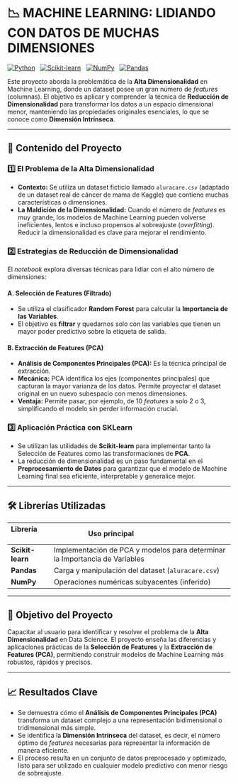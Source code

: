 # 📉 MACHINE LEARNING: LIDIANDO CON DATOS DE MUCHAS DIMENSIONES

[![Python](https://img.shields.io/badge/Python-3670A0?style=flat&logo=python&logoColor=ffdd54)](https://www.python.org/)  
[![Scikit-learn](https://img.shields.io/badge/Scikit--learn-F7931E?style=flat&logo=scikit-learn&logoColor=white)](https://scikit-learn.org/)  
[![NumPy](https://img.shields.io/badge/NumPy-013243?style=flat&logo=numpy&logoColor=white)](https://numpy.org/)  
[![Pandas](https://img.shields.io/badge/Pandas-150458?style=flat&logo=pandas&logoColor=white)](https://pandas.pydata.org/)

Este proyecto aborda la problemática de la **Alta Dimensionalidad** en Machine Learning, donde un dataset posee un gran número de *features* (columnas). El objetivo es aplicar y comprender la técnica de **Reducción de Dimensionalidad** para transformar los datos a un espacio dimensional menor, manteniendo las propiedades originales esenciales, lo que se conoce como **Dimensión Intrínseca**.

---

## 🧠 Contenido del Proyecto

### 1️⃣ El Problema de la Alta Dimensionalidad
- **Contexto:** Se utiliza un dataset ficticio llamado `aluracare.csv` (adaptado de un dataset real de cáncer de mama de Kaggle) que contiene muchas características o dimensiones.
- **La Maldición de la Dimensionalidad:** Cuando el número de *features* es muy grande, los modelos de Machine Learning pueden volverse ineficientes, lentos e incluso propensos al sobreajuste (*overfitting*). Reducir la dimensionalidad es clave para mejorar el rendimiento.

### 2️⃣ Estrategias de Reducción de Dimensionalidad
El *notebook* explora diversas técnicas para lidiar con el alto número de dimensiones:

#### A. Selección de Features (Filtrado)
- Se utiliza el clasificador **Random Forest** para calcular la **Importancia de las Variables**.
- El objetivo es **filtrar** y quedarnos solo con las variables que tienen un mayor poder predictivo sobre la etiqueta de salida.

#### B. Extracción de Features (PCA)
- **Análisis de Componentes Principales (PCA):** Es la técnica principal de extracción.
- **Mecánica:** PCA identifica los ejes (componentes principales) que capturan la mayor varianza de los datos. Permite proyectar el dataset original en un nuevo subespacio con menos dimensiones.
- **Ventaja:** Permite pasar, por ejemplo, de 10 *features* a solo 2 o 3, simplificando el modelo sin perder información crucial.

### 3️⃣ Aplicación Práctica con SKLearn
- Se utilizan las utilidades de **Scikit-learn** para implementar tanto la Selección de Features como las transformaciones de **PCA**.
- La reducción de dimensionalidad es un paso fundamental en el **Preprocesamiento de Datos** para garantizar que el modelo de Machine Learning final sea eficiente, interpretable y generalice mejor.

---

## 🛠️ Librerías Utilizadas

| Librería       | Uso principal                               |
|----------------|---------------------------------------------|
| **Scikit-learn**| Implementación de PCA y modelos para determinar la Importancia de Variables|
| **Pandas**     | Carga y manipulación del dataset (`aluracare.csv`)|
| **NumPy**      | Operaciones numéricas subyacentes (inferido) |

---

## 🎯 Objetivo del Proyecto
Capacitar al usuario para identificar y resolver el problema de la **Alta Dimensionalidad** en Data Science. El proyecto enseña las diferencias y aplicaciones prácticas de la **Selección de Features** y la **Extracción de Features (PCA)**, permitiendo construir modelos de Machine Learning más robustos, rápidos y precisos.

---

## 📈 Resultados Clave
- Se demuestra cómo el **Análisis de Componentes Principales (PCA)** transforma un dataset complejo a una representación bidimensional o tridimensional más simple.
- Se identifica la **Dimensión Intrínseca** del dataset, es decir, el número óptimo de *features* necesarias para representar la información de manera eficiente.
- El proceso resulta en un conjunto de datos preprocesado y optimizado, listo para ser utilizado en cualquier modelo predictivo con menor riesgo de sobreajuste.

